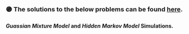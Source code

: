 ### :purple_circle: **The solutions to the below problems can be found [here](https://github.com/fnoorzad/Machine_Learning/blob/8e4499590d8e86bf98983e262d86a223a987a2f5/Hands%20On/4/Codes.ipynb).**

#### *Guassian Mixture Model* and *Hidden Markov Model* Simulations. 
